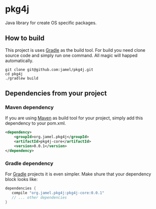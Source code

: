 # pkg4j

Java library for create OS specific packages.

## How to build

This project is uses [Gradle](http://gradle.org) as the build tool. For build you need clone source code and simply run one command. All magic will happed automatically.

```shell
git clone git@github.com:jamel/pkg4j.git
cd pkg4j
./gradlew build
```

## Dependencies from your project

### Maven dependency

If you are using [Maven](http://maven.apache.org) as build tool for your project, simply add this dependency to your pom.xml.

```xml
<dependency>
    <groupId>org.jamel.pkg4j</groupId>
    <artifactId>pkg4j-core</artifactId>
    <version>0.0.1</version>
</dependency>
```

### Gradle dependency

For [Gradle](http://gradle.org) projects it is even simpler. Make shure that your dependency block looks like: 

```groovy
dependencies {
   compile "org.jamel.pkg4j:pkg4j-core:0.0.1"
   // ... other dependencies
}
```
